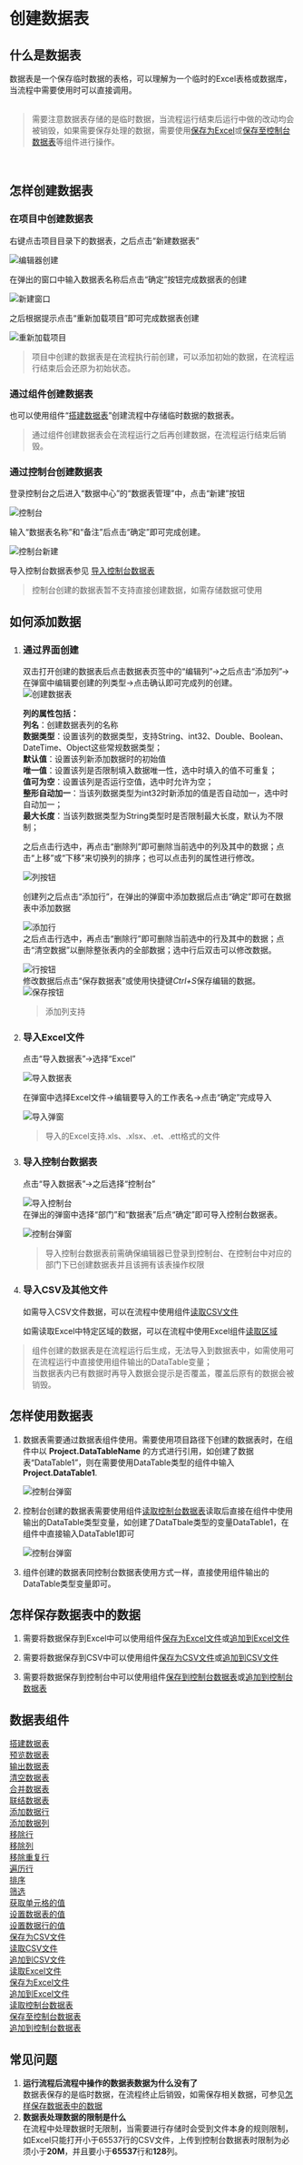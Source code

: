 # 创建数据表

## 什么是数据表
数据表是一个保存临时数据的表格，可以理解为一个临时的Excel表格或数据库，当流程中需要使用时可以直接调用。
</br></br>
> 需要注意数据表存储的是临时数据，当流程运行结束后运行中做的改动均会被销毁，如果需要保存处理的数据，需要使用[保存为Excel](null)或[保存至控制台数据表](null)等组件进行操作。
</br> 

## 怎样创建数据表 

### 在项目中创建数据表

右键点击项目目录下的数据表，之后点击“新建数据表”
</br>

![编辑器创建](https://docimages.blob.core.chinacloudapi.cn/images/DX/DevGuide/dt001.png)
</br>

在弹出的窗口中输入数据表名称后点击“确定”按钮完成数据表的创建
</br>

![新建窗口](https://docimages.blob.core.chinacloudapi.cn/images/DX/DevGuide/dt002.png)
</br>

之后根据提示点击“重新加载项目”即可完成数据表创建
</br>

![重新加载项目](https://docimages.blob.core.chinacloudapi.cn/images/DX/DevGuide/dt003.png)
</br>

>项目中创建的数据表是在流程执行前创建，可以添加初始的数据，在流程运行结束后会还原为初始状态。

### 通过组件创建数据表
也可以使用组件“[搭建数据表](https://academy.encoo.com/zh-cn/wiki/Activities/DataProcessing/DataTable/BuildDataTable.md?_v=v2020.1&uuid=747738d1-4a94-48ac-ad8b-1d903efd67c8)”创建流程中存储临时数据的数据表。
</br>

>通过组件创建数据表会在流程运行之后再创建数据，在流程运行结束后销毁。

### 通过控制台创建数据表
登录控制台之后进入“数据中心”的“数据表管理”中，点击“新建”按钮

![控制台](https://docimages.blob.core.chinacloudapi.cn/images/DX/DevGuide/dt0013.png)
</br>

输入“数据表名称”和“备注”后点击“确定”即可完成创建。

![控制台新建](https://docimages.blob.core.chinacloudapi.cn/images/DX/DevGuide/dt0014.png)
</br>

导入控制台数据表参见 [导入控制台数据表](#3--导入控制台数据表)
</br>

>控制台创建的数据表暂不支持直接创建数据，如需存储数据可使用

## 如何添加数据
1. ### 通过界面创建
   双击打开创建的数据表后点击数据表页签中的“编辑列”->之后点击“添加列”->在弹窗中编辑要创建的列类型->点击确认即可完成列的创建。
   </br>
   ![创建数据表](https://docimages.blob.core.chinacloudapi.cn/images/DX/DevGuide/dt005.png)

   **列的属性包括：**
   </br>
   **列名**：创建数据表列的名称
   </br>
   **数据类型**：设置该列的数据类型，支持String、int32、Double、Boolean、DateTime、Object这些常规数据类型；
   </br>
   **默认值**：设置该列新添加数据时的初始值
   </br>
   **唯一值**：设置该列是否限制填入数据唯一性，选中时填入的值不可重复；
   </br>
   **值可为空**：设置该列是否运行空值，选中时允许为空；
   </br>
   **整形自动加一**：当该列数据类型为int32时新添加的值是否自动加一，选中时自动加一；
   </br>
   **最大长度**：当该列数据类型为String类型时是否限制最大长度，默认为不限制；
   </br>

   之后点击行选中，再点击“删除列”即可删除当前选中的列及其中的数据；点击“上移”或“下移”来切换列的排序；也可以点击列的属性进行修改。
   </br>

   ![列按钮](https://docimages.blob.core.chinacloudapi.cn/images/DX/DevGuide/dt007.png)

   创建列之后点击“添加行”，在弹出的弹窗中添加数据后点击“确定”即可在数据表中添加数据

   ![添加行](https://docimages.blob.core.chinacloudapi.cn/images/DX/DevGuide/dt006.png)
   </br>
   之后点击行选中，再点击“删除行”即可删除当前选中的行及其中的数据；点击“清空数据”以删除整张表内的全部数据；选中行后双击可以修改数据。

   ![行按钮](https://docimages.blob.core.chinacloudapi.cn/images/DX/DevGuide/dt008.png)
   </br>
    修改数据后点击“保存数据表”或使用快捷键*Ctrl+S*保存编辑的数据。</br>
    ![保存按钮](https://docimages.blob.core.chinacloudapi.cn/images/DX/DevGuide/dt0015.png)

    >添加列支持 

2. ### 导入Excel文件
   
   点击“导入数据表”->选择“Excel”

   ![导入数据表](https://docimages.blob.core.chinacloudapi.cn/images/DX/DevGuide/dt009.png)
   
   在弹窗中选择Excel文件->编辑要导入的工作表名->点击“确定”完成导入
   
   ![导入弹窗](https://docimages.blob.core.chinacloudapi.cn/images/DX/DevGuide/dt0010.png)

   >导入的Excel支持.xls、.xlsx、.et、.ett格式的文件

3. ### 导入控制台数据表
   点击“导入数据表”->之后选择“控制台”

   ![导入控制台](https://docimages.blob.core.chinacloudapi.cn/images/DX/DevGuide/dt0011.png)
   </br>
   在弹出的弹窗中选择“部门”和“数据表”后点“确定”即可导入控制台数据表。

   ![控制台弹窗](https://docimages.blob.core.chinacloudapi.cn/images/DX/DevGuide/dt0012.png)

   >导入控制台数据表前需确保编辑器已登录到控制台、在控制台中对应的部门下已创建数据表并且该拥有该表操作权限 

4. ### 导入CSV及其他文件
   如需导入CSV文件数据，可以在流程中使用组件[读取CSV文件](https://academy.encoo.com/zh-cn/wiki/Activities/DataProcessing/DataTable/ReadCSV.md?_v=v2020.1&uuid=d72e8b2c-3ea6-4523-a351-49571ffbb178)

   如需读取Excel中特定区域的数据，可以在流程中使用Excel组件[读取区域](https://academy.encoo.com/zh-cn/wiki/Activities/TableExcelWPS/ReadRange.md?_v=v2020.1&uuid=85e879df-c737-4f72-bf45-b56d338046c0)


>组件创建的数据表是在流程运行后生成，无法导入到数据表中，如需使用可在流程运行中直接使用组件输出的DataTable变量；</br>
>当数据表内已有数据时再导入数据会提示是否覆盖，覆盖后原有的数据会被销毁。

## 怎样使用数据表
1. 数据表需要通过数据表组件使用。需要使用项目路径下创建的数据表时，在组件中以 **Project.DataTableName** 的方式进行引用，如创建了数据表“DataTable1”，则在需要使用DataTable类型的组件中输入 **Project.DataTable1**.

   ![控制台弹窗](https://docimages.blob.core.chinacloudapi.cn/images/DX/DevGuide/dt004.png)

2. 控制台创建的数据表需要使用组件[读取控制台数据表]()读取后直接在组件中使用输出的DataTable类型变量，如创建了DataTbale类型的变量DataTable1，在组件中直接输入DataTable1即可

   ![控制台弹窗](https://docimages.blob.core.chinacloudapi.cn/images/DX/DevGuide/dt0016.png)

3. 组件创建的数据表同控制台数据表使用方式一样，直接使用组件输出的DataTable类型变量即可。

## 怎样保存数据表中的数据

1. 需要将数据保存到Excel中可以使用组件[保存为Excel文件]()或[追加到Excel文件]()

2. 需要将数据保存到CSV中可以使用组件[保存为CSV文件]()或[追加到CSV文件]()

3. 需要将数据保存到控制台中可以使用组件[保存到控制台数据表]()或[追加到控制台数据表]()

## 数据表组件
[搭建数据表](https://academy.encoo.com/zh-cn/wiki/Activities/DataProcessing/DataTable/BuildDataTable.md?_v=v2020.1&uuid=747738d1-4a94-48ac-ad8b-1d903efd67c8)
</br>
[预览数据表](https://academy.encoo.com/zh-cn/wiki/Activities/DataProcessing/DataTable/PreviewDataTable.md?_v=v2020.1&uuid=b355b4e8-be6a-4214-a779-9557ae3a3bb1)
</br>
[输出数据表](https://academy.encoo.com/zh-cn/wiki/Activities/DataProcessing/DataTable/OutputDataTable.md?_v=v2020.1&uuid=c17676a3-6db8-4c7d-bae7-578a50df9719)
</br>
[清空数据表](https://academy.encoo.com/zh-cn/wiki/Activities/DataProcessing/DataTable/ClearDataTable.md?_v=v2020.1&uuid=f2253483-a529-4e81-849b-6a8b6b57cbf0)
</br>
[合并数据表](https://academy.encoo.com/zh-cn/wiki/Activities/DataProcessing/DataTable/MergeDataTable.md?_v=v2020.1&uuid=2fb561fb-f484-463d-a5ff-12dafb44b42a)
</br>
[联结数据表](https://academy.encoo.com/zh-cn/wiki/Activities/DataProcessing/DataTable/JoinDataTable.md?_v=v2020.1&uuid=a8e2e914-6ac2-4d77-8727-995a2f2b886c)
</br>
[添加数据行](https://academy.encoo.com/zh-cn/wiki/Activities/DataProcessing/DataTable/AddRow.md?_v=v2020.1&uuid=4bed7d43-3747-438b-959a-2f8ac84f5567)
</br>
[添加数据列](https://academy.encoo.com/zh-cn/wiki/Activities/DataProcessing/DataTable/AddColumn.md?_v=v2020.1&uuid=715476d5-5971-45b6-a52e-2d87ac7fb1ae)
</br>
[移除行](https://academy.encoo.com/zh-cn/wiki/Activities/DataProcessing/DataTable/RemoveRow.md?_v=v2020.1&uuid=4b0cad72-7315-4410-9aeb-7893ed11357d)
</br>
[移除列](https://academy.encoo.com/zh-cn/wiki/Activities/DataProcessing/DataTable/RemoveColumn.md?_v=v2020.1)
</br>
[移除重复行](https://academy.encoo.com/zh-cn/wiki/Activities/DataProcessing/DataTable/RemoveDuplicateRow.md?_v=v2020.1)
</br>
[遍历行](https://academy.encoo.com/zh-cn/wiki/Activities/DataProcessing/DataTable/ForEachRow.md?_v=v2020.1)
</br>
[排序](https://academy.encoo.com/zh-cn/wiki/Activities/DataProcessing/DataTable/SortDataTable.md?_v=v2020.1&uuid=eb3a5abd-45b8-4739-93ac-5789520b0f4f)
</br>
[筛选](https://academy.encoo.com/zh-cn/wiki/Activities/DataProcessing/DataTable/FilterDataTable.md?_v=v2020.1&uuid=e876bd35-05bd-4e8f-8e5d-6ac7409101e9)
</br>
[获取单元格的值](https://academy.encoo.com/zh-cn/wiki/Activities/DataProcessing/DataTable/GetValue.md?_v=v2020.1&uuid=e477bdfa-5d65-4ebb-b523-3390e9622f52)
</br>
[设置数据表的值](https://academy.encoo.com/zh-cn/wiki/Activities/DataProcessing/DataTable/DataTableSetValue.md?_v=v2020.1&uuid=bfdae03d-47fc-4ba5-8409-1fc562f787b2)
</br>
[设置数据行的值](https://academy.encoo.com/zh-cn/wiki/Activities/DataProcessing/DataTable/DataRowSetValue.md?_v=v2020.1&uuid=0a05b22c-b2a8-4b9d-b7d2-e2e09a32dcef)
</br>
[保存为CSV文件](https://academy.encoo.com/zh-cn/wiki/Activities/DataProcessing/DataTable/SaveToCSV.md?_v=v2020.1)
</br>
[读取CSV文件](https://academy.encoo.com/zh-cn/wiki/Activities/DataProcessing/DataTable/ReadCSV.md?_v=v2020.1&uuid=d72e8b2c-3ea6-4523-a351-49571ffbb178)
</br>
[追加到CSV文件](https://academy.encoo.com/zh-cn/wiki/Activities/DataProcessing/DataTable/AppendToCSV.md?_v=v2020.1)
</br>
[读取Excel文件](https://academy.encoo.com/zh-cn/wiki/Activities/DataProcessing/DataTable/ReadFromExcel.md?_v=v2020.1)
</br>
[保存为Excel文件](https://academy.encoo.com/zh-cn/wiki/Activities/DataProcessing/DataTable/AppendToCSV.md?_v=v2020.1&uuid=8d2b5294-b537-4865-a78f-0ae790d8bfcb)
</br>
[追加到Excel文件](https://academy.encoo.com/zh-cn/wiki/Activities/DataProcessing/DataTable/SaveToExcel.md?_v=v2020.1&uuid=46c1005d-5084-4e49-b6c2-b56fa4e6c8c9)
</br>
[读取控制台数据表](https://academy.encoo.com/zh-cn/wiki/Activities/DataProcessing/DataTable/ReadConsoleDT.md?_v=v2020.1&uuid=7bad78bc-264a-46d8-8d5e-bf84b63fb281)
</br>
[保存至控制台数据表](https://academy.encoo.com/zh-cn/wiki/Activities/DataProcessing/DataTable/SaveConsoleDT.md?_v=v2020.1)
</br>
[追加到控制台数据表](https://academy.encoo.com/zh-cn/wiki/Activities/DataProcessing/DataTable/AppendConsoleDT.md?_v=v2020.1&uuid=6d634e60-ed37-4b3e-afe1-a36d4ffd4b04)

## 常见问题
1. **运行流程后流程中操作的数据表数据为什么没有了**</br>
   数据表保存的是临时数据，在流程终止后销毁，如需保存相关数据，可参见[怎样保存数据表中的数据](##怎样保存数据表中的数据)
2. **数据表处理数据的限制是什么**</br>
   在流程中处理数据时无限制，当需要进行存储时会受到文件本身的规则限制，如Excel只能打开小于65537行的CSV文件，上传到控制台数据表时限制为必须小于**20M**，并且要小于**65537**行和**128**列。
